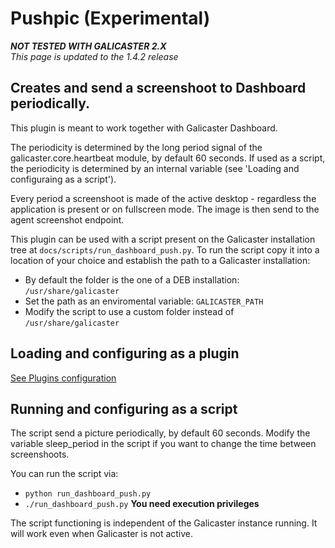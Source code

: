 Pushpic (Experimental)
=====================

**_NOT TESTED WITH GALICASTER 2.X_**  
*This page is updated to the 1.4.2 release*

Creates and send a screenshoot to Dashboard periodically.
---------------------------------------------------------

This plugin is meant to work together with Galicaster Dashboard.

The periodicity is determined by the long period signal of the galicaster.core.heartbeat module, by default 60 seconds. If used as a script, the periodicity is determined by an internal variable (see 'Loading and configuraing as a script').

Every period a screenshoot is made of the active desktop - regardless the application is present or on fullscreen mode. The image is then send to the agent screenshot endpoint.

This plugin can be used with a script present on the Galicaster installation tree at `docs/scripts/run_dashboard_push.py`. To run the script copy it into a location of your choice and establish the path to a Galicaster installation:
- By default the folder is the one of a DEB installation: `/usr/share/galicaster`
- Set the path as an enviromental variable: `GALICASTER_PATH`
- Modify the script to use a custom folder instead of `/usr/share/galicaster`

Loading and configuring as a plugin
-----------------------------------
[See Plugins configuration](../GalicasterConfiguration/Plugins.md#send-snapshot-to-dashboard-experimental)

Running and configuring as a script
-----------------------------------

The script send a picture periodically, by default 60 seconds. Modify the variable sleep_period in the script if you want to change the time between screenshoots.

You can run the script via:

* `python run_dashboard_push.py`
* `./run_dashboard_push.py` **You need execution privileges**

The script functioning is independent of the Galicaster instance running. It will work even when Galicaster is not active.
